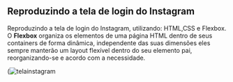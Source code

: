  ## Reproduzindo a tela de login do Instagram 
Reproduzindo a tela de login do Instagram, utilizando: HTML,CSS e Flexbox. O **Flexbox** organiza os elementos de uma página HTML dentro de seus containers de forma dinâmica, independente das suas dimensões eles sempre manterão um layout flexível dentro do seu elemento pai, reorganizando-se e acordo com a necessidade.


(![telainstagram](https://user-images.githubusercontent.com/24868169/150443133-01d20a8d-f76a-4311-a633-e84c7d07fd5e.png)
